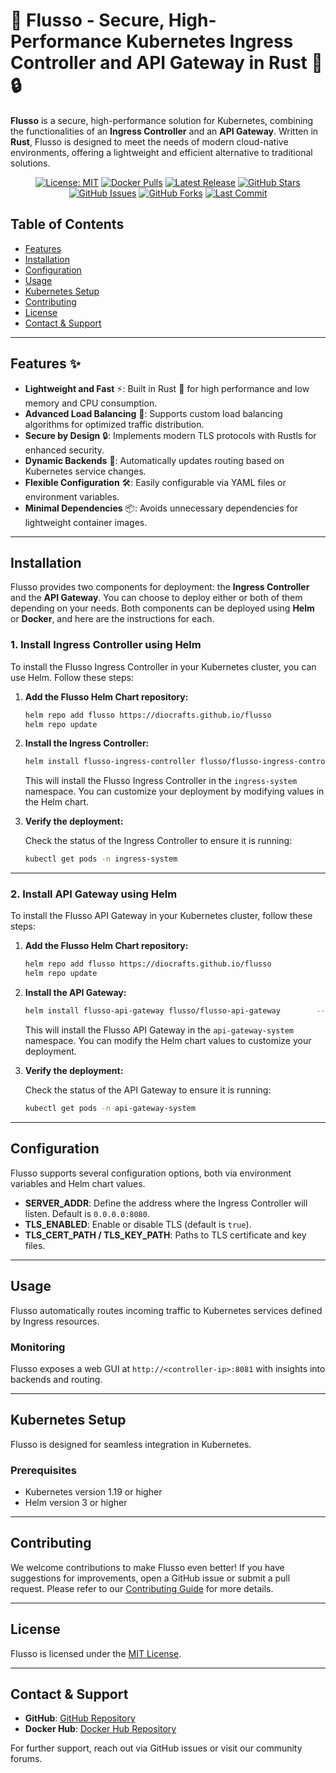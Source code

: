 
# 🚀 Flusso - Secure, High-Performance Kubernetes Ingress Controller and API Gateway in Rust 🦀🔒

**Flusso** is a secure, high-performance solution for Kubernetes, combining the functionalities of an **Ingress Controller** and an **API Gateway**. Written in **Rust**, Flusso is designed to meet the needs of modern cloud-native environments, offering a lightweight and efficient alternative to traditional solutions.

<div align="center">
  
  [![License: MIT](https://img.shields.io/badge/License-MIT-blue.svg)](https://opensource.org/licenses/MIT)
  [![Docker Pulls](https://img.shields.io/docker/pulls/diocrafts/flusso-ingress-controller)](https://hub.docker.com/r/diocrafts/flusso-ingress-controller)
  [![Latest Release](https://img.shields.io/github/release/diocrafts/flusso.svg)](https://github.com/diocrafts/flusso/releases)
  [![GitHub Stars](https://img.shields.io/github/stars/diocrafts/flusso?style=social)](https://github.com/diocrafts/flusso/stargazers)
  [![GitHub Issues](https://img.shields.io/github/issues/diocrafts/flusso)](https://github.com/diocrafts/flusso/issues)
  [![GitHub Forks](https://img.shields.io/github/forks/diocrafts/flusso?style=social)](https://github.com/diocrafts/flusso/network/members)
  [![Last Commit](https://img.shields.io/github/last-commit/diocrafts/flusso)](https://github.com/diocrafts/flusso/commits/main)

</div>

## Table of Contents

- [Features](#features)
- [Installation](#installation)
- [Configuration](#configuration)
- [Usage](#usage)
- [Kubernetes Setup](#kubernetes-setup)
- [Contributing](#contributing)
- [License](#license)
- [Contact & Support](#contact--support)

---

## Features ✨

- **Lightweight and Fast** ⚡: Built in Rust 🦀 for high performance and low memory and CPU consumption.
- **Advanced Load Balancing** 🔄: Supports custom load balancing algorithms for optimized traffic distribution.
- **Secure by Design** 🔒: Implements modern TLS protocols with Rustls for enhanced security.
- **Dynamic Backends** 🔄: Automatically updates routing based on Kubernetes service changes.
- **Flexible Configuration** 🛠️: Easily configurable via YAML files or environment variables.
- **Minimal Dependencies** 📦: Avoids unnecessary dependencies for lightweight container images.

---

## Installation

Flusso provides two components for deployment: the **Ingress Controller** and the **API Gateway**. You can choose to deploy either or both of them depending on your needs. Both components can be deployed using **Helm** or **Docker**, and here are the instructions for each.

### 1. **Install Ingress Controller using Helm**

To install the Flusso Ingress Controller in your Kubernetes cluster, you can use Helm. Follow these steps:

1. **Add the Flusso Helm Chart repository:**

   ```bash
   helm repo add flusso https://diocrafts.github.io/flusso
   helm repo update
   ```

2. **Install the Ingress Controller:**

   ```bash
   helm install flusso-ingress-controller flusso/flusso-ingress-controller        --namespace ingress-system        --create-namespace
   ```

   This will install the Flusso Ingress Controller in the `ingress-system` namespace. You can customize your deployment by modifying values in the Helm chart.

3. **Verify the deployment:**

   Check the status of the Ingress Controller to ensure it is running:

   ```bash
   kubectl get pods -n ingress-system
   ```

---

### 2. **Install API Gateway using Helm**

To install the Flusso API Gateway in your Kubernetes cluster, follow these steps:

1. **Add the Flusso Helm Chart repository:**

   ```bash
   helm repo add flusso https://diocrafts.github.io/flusso
   helm repo update
   ```

2. **Install the API Gateway:**

   ```bash
   helm install flusso-api-gateway flusso/flusso-api-gateway        --namespace api-gateway-system        --create-namespace
   ```

   This will install the Flusso API Gateway in the `api-gateway-system` namespace. You can modify the Helm chart values to customize your deployment.

3. **Verify the deployment:**

   Check the status of the API Gateway to ensure it is running:

   ```bash
   kubectl get pods -n api-gateway-system
   ```


---

## Configuration

Flusso supports several configuration options, both via environment variables and Helm chart values.

- **SERVER_ADDR**: Define the address where the Ingress Controller will listen. Default is `0.0.0.0:8080`.
- **TLS_ENABLED**: Enable or disable TLS (default is `true`).
- **TLS_CERT_PATH / TLS_KEY_PATH**: Paths to TLS certificate and key files.

---

## Usage

Flusso automatically routes incoming traffic to Kubernetes services defined by Ingress resources.

### Monitoring

Flusso exposes a web GUI at `http://<controller-ip>:8081` with insights into backends and routing.

---

## Kubernetes Setup

Flusso is designed for seamless integration in Kubernetes.

### Prerequisites

- Kubernetes version 1.19 or higher
- Helm version 3 or higher

---

## Contributing

We welcome contributions to make Flusso even better! If you have suggestions for improvements, open a GitHub issue or submit a pull request. Please refer to our [Contributing Guide](CONTRIBUTING.md) for more details.

---

## License

Flusso is licensed under the [MIT License](LICENSE).

---

## Contact & Support

- **GitHub**: [GitHub Repository](https://github.com/diocrafts/flusso)
- **Docker Hub**: [Docker Hub Repository](https://hub.docker.com/r/diocrafts/flusso)

For further support, reach out via GitHub issues or visit our community forums.
